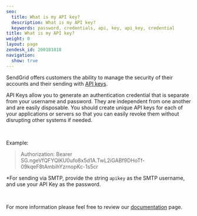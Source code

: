 ```yaml
---
seo:
  title: What is my API key?
  description: What is my API key?
  keywords: password, credentials, api, key, api_key, credential
title: What is my API key?
weight: 0
layout: page
zendesk_id: 200181818
navigation:
  show: true
---
```


SendGrid offers customers the ability to manage the security of their accounts and their sending with [API keys](https://app.sendgrid.com/settings/api_keys).

API Keys allow you to generate an authentication credential that is separate from your username and password. They are independent from one another and are easily disposable. You should create unique API keys for each of your applications or servers so that you can easily revoke them without disrupting other systems if needed.

&nbsp;

Example:

> Authorization: Bearer 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

\*For sending via SMTP, provide the string `apikey` as the SMTP username, and use your API Key as the password.

&nbsp;

For more information please feel free to review our [documentation](https://sendgrid.com/docs/Classroom/Send/api_keys.html) page.

